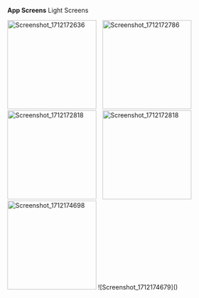 **App Screens**
Light Screens

<img src="https://github.com/mr3nz1/mobile_track_andela_app/assets/88678347/e501ce51-8024-4a3e-ba41-a75cc4526aa6" alt="Screenshot_1712172636" style="width: 200px; margin-right: 10px;">
<img src="https://github.com/mr3nz1/mobile_track_andela_app/assets/88678347/fe3f28be-2d80-4c25-bbf6-b7164e65643f" alt="Screenshot_1712172786" style="width: 200px; margin-right: 10px;">
<img src="https://github.com/mr3nz1/mobile_track_andela_app/assets/88678347/107dd2d2-8b0c-443b-8741-01f660439510" alt="Screenshot_1712172818" style="width: 200px; margin-right: 10px;">
<img src="https://github.com/mr3nz1/mobile_track_andela_app/assets/88678347/107dd2d2-8b0c-443b-8741-01f660439510" alt="Screenshot_1712172818" style="width: 200px; margin-right: 10px;">
<img src="https://github.com/mr3nz1/mobile_track_andela_app/assets/88678347/13fc1ae2-a775-49ee-812d-a1bd978a79bd" alt="Screenshot_1712174698" style="width: 200px;">
![Screenshot_1712174679]()
